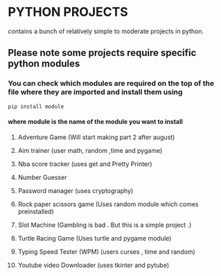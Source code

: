 # PYTHON PROJECTS

contains a bunch of relatively simple to moderate projects in python.

## Please note some projects require specific python modules 

### You can check which modules are required on the top of the file where they are imported and install them using

`pip install module`

#### where module is the name of the module you want to install

1) Adventure Game (Will start making part 2 after august)

2) Aim trainer (user math, random ,time and pygame)

3) Nba score tracker (uses get and Pretty Printer)

4) Number Guesser

5) Password manager (uses cryptography)

6) Rock paper scissors game (Uses random module which comes preinstalled)

7) Slot Machine (Gambling is bad . But this is a simple project .)

8) Turtle Racing Game (Uses turtle and pygame module)

9) Typing Speed Tester (WPM) (users curses , time and random)

10) Youtube video Downloader (uses tkinter and pytube)